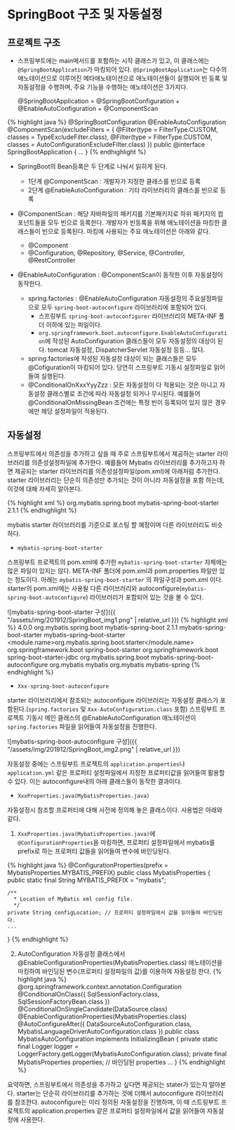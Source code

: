 # SpringBoot 구조 및 자동설정

## 프로젝트 구조
- 스프링부트에는 main메서드를 포함하는 시작 클래스가 있고, 이 클래스에는 `@SpringBootApplication`가 마킹되어 있다.
`@SpringBootApplication`는 다수의 애노테이션으로 이루어진 메타애노테이션으로 애노테이션들이 실행되어 빈 등록 및 자동설정을 수행하며, 주요 기능을 수행하는 애노테이션은 3가지다.
    
    @SpringBootApplication = @SpringBootConfiguration + @EnableAutoConfiguration + @ComponentScan

{% highlight java %}
@SpringBootConfiguration
@EnableAutoConfiguration
@ComponentScan(excludeFilters = { @Filter(type = FilterType.CUSTOM, classes = TypeExcludeFilter.class),
        @Filter(type = FilterType.CUSTOM, classes = AutoConfigurationExcludeFilter.class) })
public @interface SpringBootApplication {
...
}
{% endhighlight %}

- SpringBoot의 Bean등록은 두 단계로 나눠서 읽히게 된다.
    - 1단계 @ComponentScan : 개발자가 지정한 클래스를 빈으로 등록
    - 2단계 @EnableAutoConfiguration : 기타 라이브러리의 클래스를 빈으로 등록


- @ComponentScan : 해당 자바파일의 패키지를 기본패키지로 하위 패키지의 컴포넌트들을 모두 빈으로 등록한다. 개발자가 빈등록을 위해 애노테이션을 마킹한 클래스들이 빈으로 등록된다. 마킹에 사용되는 주요 애노테이션은 아래와 같다.
    - @Component
    - @Configuration, @Repository, @Service, @Controller, @RestController


- @EnableAutoConfiguration : @ComponentScan이 동작한 이후 자동설정이 동작한다.
    - spring.factories : @EnableAutoConfiguration 자동설정의 주요설정파일으로 모두 `spring-boot-autoconfigure` 라이브러리에 포함되어 있다.
        - 스프링부트 `spring-boot-autoconfigurer` 라이브러리의 META-INF 폴더 이하에 있는 파일이다.
        - `org.springframework.boot.autoconfigure.EnableAutoConfiguration`에 작성된 AutoConfiguration 클래스들이 모두 자동설정의 대상이 된다.
        tomcat 자동설정, DispatcherServlet 자동설정 등등... 많다.
    - spring.factories에 작성된 자동설정 대상이 되는 클래스들은 모두 @Cofiguration이 마킹되어 있다. 당연히 스프링부트 기동시 설정파일로 읽어들여 실행된다.
    - @ConditionalOnXxxYyyZzz : 모든 자동설정이 다 적용되는 것은 아니고 자동설정 클래스별로 조건에 따라 자동설정 되거나 무시된다. 
    예를들어 @ConditionalOnMissingBean 조건에는 특정 빈이 등록되어 있지 않은 경우에만 헤당 설정파일이 적용된다.

## 자동설정
스프링부트에서 의존성을 추가하고 싶을 때 주로 스프링부트에서 제공하는 starter 라이브러리를 의존성설정파일에 추가한다. 예를들어 Mybatis 라이브러리를 추가하고자 하면 제공되는 starter 라이브러리를 의존성설정파일(pom.xml)에 아래처럼 추가한다. starter 라이브러리는 단순히 의존성만 추가되는 것이 아니라 자동설정을 포함 하는데, 이것에 대해 자세히 알아본다.

{% highlight xml %}
    <dependency>
        <groupId>org.mybatis.spring.boot</groupId>
        <artifactId>mybatis-spring-boot-starter</artifactId>
        <version>2.1.1</version>
    </dependency>
{% endhighlight %}

mybatis starter 라이브러리를 기준으로 포스팅 할 예정이며 다른 라이브러리도 비슷하다.


- `mybatis-spring-boot-starter` 

스프링부트 프로젝트의 pom.xml에 추가한 `mybatis-spring-boot-starter` 자체에는 많은 파일이 있지는 않다. META-INF 폴더에 pom.xml과 pom.properties 파일만 있는 정도이다.
아래는 `mybatis-spring-boot-starter` 의 파일구성과 pom.xml 이다. starter의 pom.xml에는 사용될 다른 라이브러리와 autoconfigure(`mybatis-spring-boot-autoconfigure`) 라이브러리가 포함되어 있는 것을 볼 수 있다.

![mybatis-spring-boot-starter 구성]({{ "/assets/img/201912/SpringBoot_img1.png" | relative_url }})
{% highlight xml %}
<project xmlns="http://maven.apache.org/POM/4.0.0" xmlns:xsi="http://www.w3.org/2001/XMLSchema-instance" 
         xsi:schemaLocation="http://maven.apache.org/POM/4.0.0 http://maven.apache.org/xsd/maven-4.0.0.xsd">
  <modelVersion>4.0.0</modelVersion>
  <parent>
    <groupId>org.mybatis.spring.boot</groupId>
    <artifactId>mybatis-spring-boot</artifactId>
    <version>2.1.1</version>
  </parent>
  <artifactId>mybatis-spring-boot-starter</artifactId>
  <name>mybatis-spring-boot-starter</name>
  <properties>
    <module.name>org.mybatis.spring.boot.starter</module.name>
  </properties>
  <dependencies>
    <dependency>
      <groupId>org.springframework.boot</groupId>
      <artifactId>spring-boot-starter</artifactId>
    </dependency>
    <dependency>
      <groupId>org.springframework.boot</groupId>
      <artifactId>spring-boot-starter-jdbc</artifactId>
    </dependency>
    <dependency>
      <groupId>org.mybatis.spring.boot</groupId>
      <artifactId>mybatis-spring-boot-autoconfigure</artifactId>
    </dependency>
    <dependency>
      <groupId>org.mybatis</groupId>
      <artifactId>mybatis</artifactId>
    </dependency>
    <dependency>
      <groupId>org.mybatis</groupId>
      <artifactId>mybatis-spring</artifactId>
    </dependency>
  </dependencies>
</project>
{% endhighlight %}

- `Xxx-spring-boot-autoconfigure`

starter 라이브러리에서 참조되는 autoconfigure 라이브러리는 자동설정 클래스가 포함된다.(`spring.factories` 및 `Xxx-AutoConfiguration.class` 포함)
스프링부트 프로젝트 기동시 메인 클래스의 @EnableAutoConfiguration 애노테이션이 `spring.factories` 파일을 읽어들여 자동설정을 진행한다.

![mybatis-spring-boot-autoconfigure 구성]({{ "/assets/img/201912/SpringBoot_img2.png" | relative_url }})

자동설정 중에는 스프링부트 프로젝트의 `application.properties`나 `application.yml` 같은 프로퍼티 설정파일에서 지정한 프로퍼티값을 읽어들여 활용할 수 있다. 이는 autoconfigure내의 아래 클래스들이 동작한 결과이다.

- `XxxProperties.java(MybatisProperties.java)`

자동설정시 참조할 프로퍼티에 대해 사전에 정의해 놓은 클래스이다. 사용법은 아래와 같다. 
    
1. `XxxProperties.java(MybatisProperties.java)`에 `@ConfigurationProperties`을 마킹하면, 프로퍼티 설정파일에서 mybatis를 prefix로 하는 프로퍼티 값들을 읽어들여 변수에 바인딩된다.
    
{% highlight java %}
@ConfigurationProperties(prefix = MybatisProperties.MYBATIS_PREFIX)
public class MybatisProperties {
    public static final String MYBATIS_PREFIX = "mybatis";
    
    /**
      * Location of MyBatis xml config file.
      */
    private String configLocation; // 프로퍼티 설정파일에서 값을 읽어들여 바인딩된다.
    ...
}
{% endhighlight %}

2. AutoConfiguration 자동설정 클래스에서 @EnableConfigurationProperties(MybatisProperties.class) 애노테이션을 마킹하여 바인딩된 변수(프로퍼티 설정파일의 값)를 이용하여 자동설정 한다.
{% highlight java %}
@org.springframework.context.annotation.Configuration
@ConditionalOnClass({ SqlSessionFactory.class, SqlSessionFactoryBean.class })
@ConditionalOnSingleCandidate(DataSource.class)
@EnableConfigurationProperties(MybatisProperties.class)
@AutoConfigureAfter({ DataSourceAutoConfiguration.class, MybatisLanguageDriverAutoConfiguration.class })
public class MybatisAutoConfiguration implements InitializingBean {
  private static final Logger logger = LoggerFactory.getLogger(MybatisAutoConfiguration.class);
  private final MybatisProperties properties; // 바인딩된 properties
    ...
}
{% endhighlight %}

요약하면, 
스프링부트에서 의존성을 추가하고 싶다면 제공되는 stater가 있는지 알아본다.
starter는 단순히 라이브러리를 추가하는 것에 더해서  autoconfigure 라이브러리를 참조한다.
autoconfigure는 미리 정의된 자동설정을 진행하며, 이 때 스트링부트 프로젝트의 application.properties 같은 프로퍼티 설정파일에서 값을 읽어들여 자동설정에 사용한다. 
